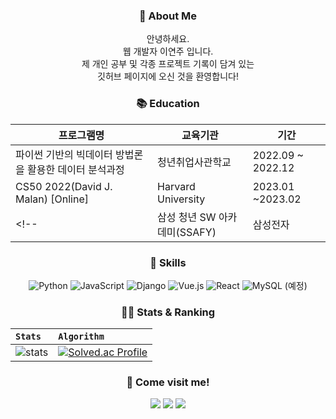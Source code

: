 
<!--
**yeonjulee812/yeonjulee812** is a ✨ _special_ ✨ repository because its `README.md` (this file) appears on your GitHub profile.

Here are some ideas to get you started:

- 🔭 I’m currently working on ...
- 🌱 I’m currently learning ...
- 👯 I’m looking to collaborate on ...
- 🤔 I’m looking for help with ...
- 💬 Ask me about ...
- 📫 How to reach me: ...
- 😄 Pronouns: ...
- ⚡ Fun fact: ...
-->
<h3 align="center">🙌 About Me </h3>
<div align="center">
안녕하세요. </br>
웹 개발자 이연주 입니다. </br> 
제 개인 공부 및 각종 프로젝트 기록이 담겨 있는 </br>
깃허브 페이지에 오신 것을 환영합니다! </br>
<!-- 펭귄의 섬과 같은 힐링게임을 좋아하고 오디오북을 즐겨 듣습니다. </br> -->

 
  <h3 align="center">📚 Education </h3>

|프로그램명|교육기관|기간|
|-|-|-|
|파이썬 기반의 빅데이터 방법론을 활용한 데이터 분석과정|청년취업사관학교|2022.09 ~ 2022.12|
|CS50 2022(David J. Malan) [Online]|Harvard University|2023.01 ~2023.02|
<!-- |삼성 청년 SW 아카데미(SSAFY)|삼성전자|2023.01 ~ 2023.12(진행중)| -->


</div>
 
  <h3 align="center">💁 Skills </h3>
<div align="center">
  
![Python](https://img.shields.io/badge/python-3670A0?style=flat-square&logo=python&logoColor=ffdd54)
![JavaScript](https://img.shields.io/badge/javascript-%23323330.svg?style=flat-square&logo=javascript&logoColor=%23F7DF1E)
![Django](https://img.shields.io/badge/django-%23092E20.svg?style=flat-square&logo=django&logoColor=white)
![Vue.js](https://img.shields.io/badge/vuejs-%2335495e.svg?style=flat-square&logo=vuedotjs&logoColor=%234FC08D)
![React](https://img.shields.io/badge/react-%2320232a.svg?style=flat-square&logo=react&logoColor=%2361DAFB)
![MySQL](https://img.shields.io/badge/mysql-%2300f.svg?style=flat-square&logo=mysql&logoColor=white)
(예정)
</div>

<h3 align="center">👩‍💻 Stats & Ranking </h3>
<div align="center">

| `Stats` | `Algorithm` |
|:---|:---|
| ![stats](https://github-readme-stats-git-masterrstaa-rickstaa.vercel.app/api?username=yeonjulee812&&show_icons=true&theme=vue)  | [![Solved.ac Profile](http://mazassumnida.wtf/api/v2/generate_badge?boj=legrandreve)](https://solved.ac/legrandreve/)  |

</div>

<h3 align="center">🌱 Come visit me! </h3>
<div align="center">
  <a href="https://github.com/yeonjulee812?tab=repositories" target="_blank"><img src="https://img.shields.io/badge/github-%23121011.svg?style=flat-square&logo=github&logoColor=white"/></a>
  <a href="https://www.instagram.com/yeonju_812" target="_blank"><img src="https://img.shields.io/badge/Instagram-%23E4405F.svg?style=flat-square&logo=Instagram&logoColor=white"/></a>
  <a href="mailto:yjleeyjlee9@gmail.com" target="_blank"><img src="https://img.shields.io/badge/yj.thexplorer@gmail.com-D14836?style=flat-square&logo=gmail&logoColor=white"/></a>

</div>
